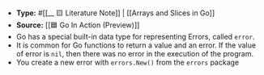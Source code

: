 - **Type:** #[[__ 🟨 Literature Note]] | [[Arrays and Slices in Go]]
- **Source:** [[🟦 Go In Action (Preview)]]
- Go has a special built-in data type for representing Errors, called `error`.
- It is common for Go functions to return a value and an error. If the value of error is `nil`, then there was no error in the execution of the program.
- You create a new error with `errors.New()` from the `errors` package
